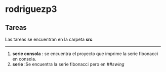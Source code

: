 # rodriguezp3  
## Tareas  
Las tareas se encuentran en la carpeta **src**
_________  
1. **serie consola** : se encuentra el proyecto que imprime la serie fibonacci en consola.  
2. **serie** :Se encuentra la serie fibonacci pero en ##*swing*

